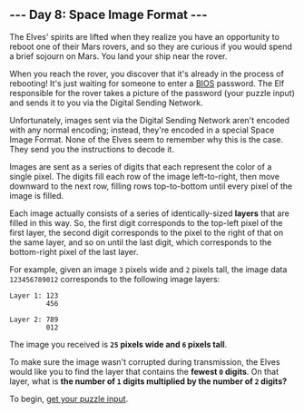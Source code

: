 ## --- Day 8: Space Image Format ---

The Elves' spirits are lifted when they realize you have an opportunity to
reboot one of their Mars rovers, and so they are curious if you would spend a
brief sojourn on Mars. You land your ship near the rover.

When you reach the rover, you discover that it's already in the process of
rebooting! It's just waiting for someone to enter a
[BIOS](https://en.wikipedia.org/wiki/BIOS) password. The Elf responsible for
the rover takes a picture of the password (your puzzle input) and sends it to
you via the Digital Sending Network.

Unfortunately, images sent via the Digital Sending Network aren't encoded with
any normal encoding; instead, they're encoded in a special Space Image Format.
None of the Elves seem to remember why this is the case. They send you the
instructions to decode it.

Images are sent as a series of digits that each represent the color of a single
pixel. The digits fill each row of the image left-to-right, then move downward
to the next row, filling rows top-to-bottom until every pixel of the image is
filled.

Each image actually consists of a series of identically-sized **layers** that
are filled in this way. So, the first digit corresponds to the top-left pixel
of the first layer, the second digit corresponds to the pixel to the right of
that on the same layer, and so on until the last digit, which corresponds to
the bottom-right pixel of the last layer.

For example, given an image `3` pixels wide and `2` pixels tall, the image data
`123456789012` corresponds to the following image layers:

```
Layer 1: 123
         456

Layer 2: 789
         012
```

The image you received is **`25` pixels wide and `6` pixels tall**.

To make sure the image wasn't corrupted during transmission, the Elves would
like you to find the layer that contains the **fewest `0` digits**. On that
layer, what is
**the number of `1` digits multiplied by the number of `2` digits?**

To begin, [get your puzzle input](input.txt).
